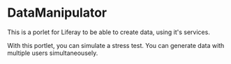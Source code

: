 # DataManipulator

This is a porlet for Liferay to be able to create data, using it's services.

With this portlet, you can simulate a stress test.
You can generate data with multiple users simultaneousely.
